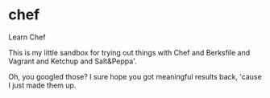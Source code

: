 # chef
Learn Chef

This is my little sandbox for trying out things with Chef and Berksfile and Vagrant and Ketchup and Salt&Peppa'.











Oh, you googled those? I sure hope you got meaningful results back, 'cause I just made them up.
